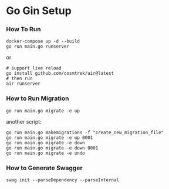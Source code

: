 Go Gin Setup
===========================================

### How To Run
```shell
docker-compose up -d --build
go run main.go runserver
```
or
```shell
# support live reload
go install github.com/cosmtrek/air@latest
# then run
air runserver
```

### How to Run Migration
```shell
go run main.go migrate -e up
```
another script:
```shell
go run main.go makemigrations -f "create_new_migration_file"
go run main.go migrate -e up 0001
go run main.go migrate -e down
go run main.go migrate -e down 0001
go run main.go migrate -e undo
```

### How to Generate Swagger
```shell
swag init --parseDependency --parseInternal
```
